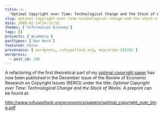 ```yaml
---
title: >-
  "Optimal Copyright over Time: Technological Change and the Stock of Works" Published
slug: optimal-copyright-over-time-technological-change-and-the-stock-of-works-published
date: 2008-02-14T14:15:52
themes: ['Information Economy']
tags: []
projects: ['Academia']
posttypes: ['Own Work']
featured: False
provenance: [ wordpress, rufuspollock.org, migration-201703 ]
wordpress:
  - post_id: 296
---
```


A refactoring of the first theoretical part of my [optimal copyright paper](http://www.rufuspollock.org/2007/07/09/forever-minus-a-day-some-theory-and-empirics-of-optimal-copyright/) has now been published in the December issue of the Review of Economic Research on Copyright Issues (RERCI) under the title: *Optimal Copyright over Time: Technological Change and the Stock of Works*. A preprint can be found at:

<http://www.rufuspollock.org/economics/papers/optimal_copyright_over_time.pdf>

